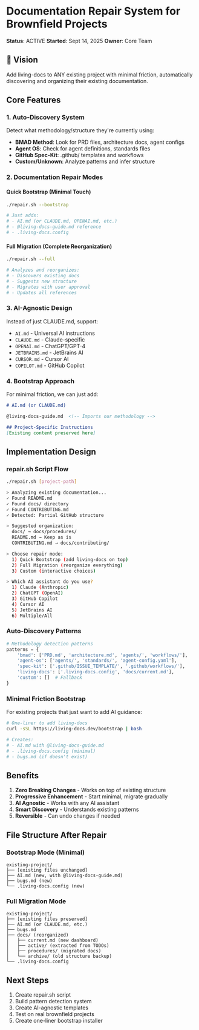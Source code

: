 # Documentation Repair System for Brownfield Projects

**Status**: ACTIVE
**Started**: Sept 14, 2025
**Owner**: Core Team

## 🎯 Vision
Add living-docs to ANY existing project with minimal friction, automatically discovering and organizing their existing documentation.

## Core Features

### 1. Auto-Discovery System
Detect what methodology/structure they're currently using:
- **BMAD Method**: Look for PRD files, architecture docs, agent configs
- **Agent OS**: Check for agent definitions, standards files
- **GitHub Spec-Kit**: .github/ templates and workflows
- **Custom/Unknown**: Analyze patterns and infer structure

### 2. Documentation Repair Modes

#### Quick Bootstrap (Minimal Touch)
```bash
./repair.sh --bootstrap

# Just adds:
# - AI.md (or CLAUDE.md, OPENAI.md, etc.)
# - @living-docs-guide.md reference
# - .living-docs.config
```

#### Full Migration (Complete Reorganization)
```bash
./repair.sh --full

# Analyzes and reorganizes:
# - Discovers existing docs
# - Suggests new structure
# - Migrates with user approval
# - Updates all references
```

### 3. AI-Agnostic Design

Instead of just CLAUDE.md, support:
- `AI.md` - Universal AI instructions
- `CLAUDE.md` - Claude-specific
- `OPENAI.md` - ChatGPT/GPT-4
- `JETBRAINS.md` - JetBrains AI
- `CURSOR.md` - Cursor AI
- `COPILOT.md` - GitHub Copilot

### 4. Bootstrap Approach

For minimal friction, we can just add:
```markdown
# AI.md (or CLAUDE.md)

@living-docs-guide.md  <!-- Imports our methodology -->

## Project-Specific Instructions
[Existing content preserved here]
```

## Implementation Design

### repair.sh Script Flow
```bash
./repair.sh [project-path]

> Analyzing existing documentation...
✓ Found README.md
✓ Found docs/ directory
✓ Found CONTRIBUTING.md
✓ Detected: Partial GitHub structure

> Suggested organization:
  docs/ → docs/procedures/
  README.md → Keep as is
  CONTRIBUTING.md → docs/contributing/

> Choose repair mode:
  1) Quick Bootstrap (add living-docs on top)
  2) Full Migration (reorganize everything)
  3) Custom (interactive choices)

> Which AI assistant do you use?
  1) Claude (Anthropic)
  2) ChatGPT (OpenAI)
  3) GitHub Copilot
  4) Cursor AI
  5) JetBrains AI
  6) Multiple/All
```

### Auto-Discovery Patterns

```python
# Methodology detection patterns
patterns = {
    'bmad': ['PRD.md', 'architecture.md', 'agents/', 'workflows/'],
    'agent-os': ['agents/', 'standards/', 'agent-config.yaml'],
    'spec-kit': ['.github/ISSUE_TEMPLATE/', '.github/workflows/'],
    'living-docs': ['.living-docs.config', 'docs/current.md'],
    'custom': []  # Fallback
}
```

### Minimal Friction Bootstrap

For existing projects that just want to add AI guidance:

```bash
# One-liner to add living-docs
curl -sSL https://living-docs.dev/bootstrap | bash

# Creates:
# - AI.md with @living-docs-guide.md
# - .living-docs.config (minimal)
# - bugs.md (if doesn't exist)
```

## Benefits

1. **Zero Breaking Changes** - Works on top of existing structure
2. **Progressive Enhancement** - Start minimal, migrate gradually
3. **AI Agnostic** - Works with any AI assistant
4. **Smart Discovery** - Understands existing patterns
5. **Reversible** - Can undo changes if needed

## File Structure After Repair

### Bootstrap Mode (Minimal)
```
existing-project/
├── [existing files unchanged]
├── AI.md (new, with @living-docs-guide.md)
├── bugs.md (new)
└── .living-docs.config (new)
```

### Full Migration Mode
```
existing-project/
├── [existing files preserved]
├── AI.md (or CLAUDE.md, etc.)
├── bugs.md
├── docs/ (reorganized)
│   ├── current.md (new dashboard)
│   ├── active/ (extracted from TODOs)
│   ├── procedures/ (migrated docs)
│   └── archive/ (old structure backup)
└── .living-docs.config
```

## Next Steps
1. Create repair.sh script
2. Build pattern detection system
3. Create AI-agnostic templates
4. Test on real brownfield projects
5. Create one-liner bootstrap installer